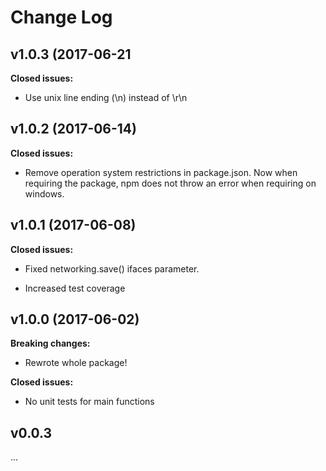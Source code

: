 # Change Log

## v1.0.3 (2017-06-21

**Closed issues:**

- Use unix line ending (\n) instead of \r\n

## v1.0.2 (2017-06-14)

**Closed issues:**

- Remove operation system restrictions in package.json. Now when requiring the package, npm does not throw an error when requiring on windows.

## v1.0.1 (2017-06-08)

**Closed issues:**

- Fixed networking.save() ifaces parameter.

- Increased test coverage

## v1.0.0 (2017-06-02)

**Breaking changes:**

- Rewrote whole package!

**Closed issues:**

- No unit tests for main functions


## v0.0.3
...